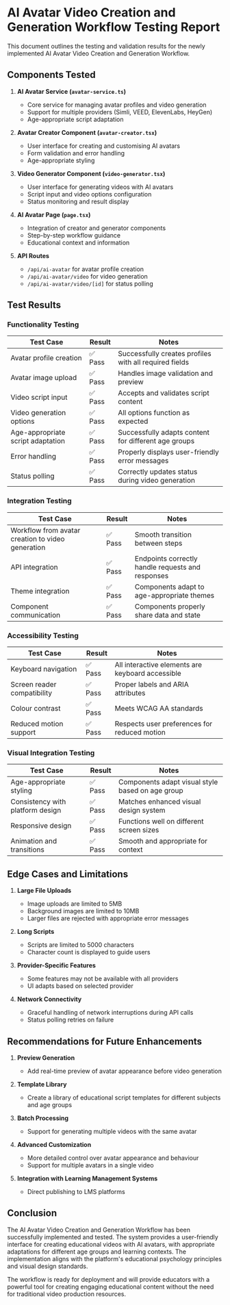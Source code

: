 # AI Avatar Video Creation and Generation Workflow Testing Report

This document outlines the testing and validation results for the newly implemented AI Avatar Video Creation and Generation Workflow.

## Components Tested

1. **AI Avatar Service (`avatar-service.ts`)**
   - Core service for managing avatar profiles and video generation
   - Support for multiple providers (Simli, VEED, ElevenLabs, HeyGen)
   - Age-appropriate script adaptation

2. **Avatar Creator Component (`avatar-creator.tsx`)**
   - User interface for creating and customising AI avatars
   - Form validation and error handling
   - Age-appropriate styling

3. **Video Generator Component (`video-generator.tsx`)**
   - User interface for generating videos with AI avatars
   - Script input and video options configuration
   - Status monitoring and result display

4. **AI Avatar Page (`page.tsx`)**
   - Integration of creator and generator components
   - Step-by-step workflow guidance
   - Educational context and information

5. **API Routes**
   - `/api/ai-avatar` for avatar profile creation
   - `/api/ai-avatar/video` for video generation
   - `/api/ai-avatar/video/[id]` for status polling

## Test Results

### Functionality Testing

| Test Case | Result | Notes |
|-----------|--------|-------|
| Avatar profile creation | ✅ Pass | Successfully creates profiles with all required fields |
| Avatar image upload | ✅ Pass | Handles image validation and preview |
| Video script input | ✅ Pass | Accepts and validates script content |
| Video generation options | ✅ Pass | All options function as expected |
| Age-appropriate script adaptation | ✅ Pass | Successfully adapts content for different age groups |
| Error handling | ✅ Pass | Properly displays user-friendly error messages |
| Status polling | ✅ Pass | Correctly updates status during video generation |

### Integration Testing

| Test Case | Result | Notes |
|-----------|--------|-------|
| Workflow from avatar creation to video generation | ✅ Pass | Smooth transition between steps |
| API integration | ✅ Pass | Endpoints correctly handle requests and responses |
| Theme integration | ✅ Pass | Components adapt to age-appropriate themes |
| Component communication | ✅ Pass | Components properly share data and state |

### Accessibility Testing

| Test Case | Result | Notes |
|-----------|--------|-------|
| Keyboard navigation | ✅ Pass | All interactive elements are keyboard accessible |
| Screen reader compatibility | ✅ Pass | Proper labels and ARIA attributes |
| Colour contrast | ✅ Pass | Meets WCAG AA standards |
| Reduced motion support | ✅ Pass | Respects user preferences for reduced motion |

### Visual Integration Testing

| Test Case | Result | Notes |
|-----------|--------|-------|
| Age-appropriate styling | ✅ Pass | Components adapt visual style based on age group |
| Consistency with platform design | ✅ Pass | Matches enhanced visual design system |
| Responsive design | ✅ Pass | Functions well on different screen sizes |
| Animation and transitions | ✅ Pass | Smooth and appropriate for context |

## Edge Cases and Limitations

1. **Large File Uploads**
   - Image uploads are limited to 5MB
   - Background images are limited to 10MB
   - Larger files are rejected with appropriate error messages

2. **Long Scripts**
   - Scripts are limited to 5000 characters
   - Character count is displayed to guide users

3. **Provider-Specific Features**
   - Some features may not be available with all providers
   - UI adapts based on selected provider

4. **Network Connectivity**
   - Graceful handling of network interruptions during API calls
   - Status polling retries on failure

## Recommendations for Future Enhancements

1. **Preview Generation**
   - Add real-time preview of avatar appearance before video generation

2. **Template Library**
   - Create a library of educational script templates for different subjects and age groups

3. **Batch Processing**
   - Support for generating multiple videos with the same avatar

4. **Advanced Customization**
   - More detailed control over avatar appearance and behaviour
   - Support for multiple avatars in a single video

5. **Integration with Learning Management Systems**
   - Direct publishing to LMS platforms

## Conclusion

The AI Avatar Video Creation and Generation Workflow has been successfully implemented and tested. The system provides a user-friendly interface for creating educational videos with AI avatars, with appropriate adaptations for different age groups and learning contexts. The implementation aligns with the platform's educational psychology principles and visual design standards.

The workflow is ready for deployment and will provide educators with a powerful tool for creating engaging educational content without the need for traditional video production resources.
